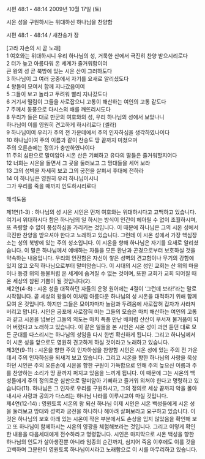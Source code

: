 시편 48:1 - 48:14 
2009년 10월 17일 (토)

시온 성을 구원하시는 위대하신 하나님을 찬양함



시편 48:1 - 48:14 / 새찬송가  장


[고라 자손의 시 곧 노래]  
1 여호와는 위대하시니 우리 하나님의 성, 거룩한 산에서 극진히 찬양 받으시리로다   
2 터가 높고 아름다워 온 세계가 즐거워함이여  
큰 왕의 성 곧 북방에 있는 시온 산이 그러하도다   
3 하나님이 그 여러 궁중에서 자기를 요새로 알리셨도다    
4 왕들이 모여서 함께 지나갔음이여   
5 그들이 보고 놀라고 두려워 빨리 지나갔도다   
6 거기서 떨림이 그들을 사로잡으니 고통이 해산하는 여인의 고통 같도다   
7 주께서 동풍으로 다시스의 배를 깨뜨리시도다   
8 우리가 들은 대로 만군의 여호와의 성, 우리 하나님의 성에서 보았나니  
하나님이 이를 영원히 견고하게 하시리로다 (셀라)    
9 하나님이여 우리가 주의 전 가운데에서 주의 인자하심을 생각하였나이다   
10 하나님이여 주의 이름과 같이 찬송도 땅 끝까지 미쳤으며  
주의 오른손에는 정의가 충만하였나이다   
11 주의 심판으로 말미암아 시온 산은 기뻐하고 유다의 딸들은 즐거워할지어다    
12 너희는 시온을 돌면서 그 곳을 둘러보고 그 망대들을 세어 보라   
13 그의 성벽을 자세히 보고 그의 궁전을 살펴서 후대에 전하라   
14 이 하나님은 영원히 우리 하나님이시니  
그가 우리를 죽을 때까지 인도하시리로다

해석도움





제1연(1-3) : 하나님의 성 시온 시인은 먼저 여호와는 위대하시다고 고백하고 있습니다. 여기서 위대하시다 함은 하나님의 일 하시는 방식이 인간이 헤아릴 수 없이 초월하시며, 또 측량할 수 없이 풍성하심을 가리키는 것입니다. 이 때문에 하나님은 그의 시온 성에서 극진한 찬양을 받으셔야 한다고 노래하고 있습니다. 그런데 이 시온 성에서 가장 핵심장소는 성의 북방에 있는 주의 성소입니다. 이 시온을 향해 하나님은 자기를 요새로 알리셨습니다. 이 말은 하나님께서 예배하는 자들을 모든 환난과 곤경으로부터 보호하실 것을 약속하는 내용입니다. 우리의 안전함은 자신이 쌓은 성벽의 견고함이나 무기의 강함에 있지 않고 오직 하나님으로부터 말미암습니다. 이 시대의 시온 성인 교회는 산 위의 마을이나 등경 위의 등불처럼 온 세계에 숨겨질 수 없는 것이며, 또한 교회가 교회 되어질 때 온 세상의 참된 기쁨이 될 것입니다(2).     
제2연(4-8) : 시온 성을 대적하던 자들의 운명 원어에는 4절이 ‘그런데 보라!’라는 말로 시작됩니다. 곧 세상의 왕들이 이처럼 아름다운 하나님의 성 시온을 대적하기 위해 함께 모여 온 것입니다. 하지만 그들은 모이자마자 놀람과 두려움에 사로잡혀 갑자가 사라져 버리고 맙니다. 시인은 공포에 사로잡혀 떠는 그들의 모습은 마치 해산하는 여인의 고통과 같고 시온을 넘보던 그들의 의도는 마치 폭풍 만난 배처럼 산산이 부서져 물거품이 되어 버렸다고 노래하고 있습니다. 이 같은 일들을 본 시인은 시온 성이 과연 듣던 대로 모든 군대를 다스리시는 하나님의 성임을 다시 한번 확신하게 됩니다. 그리고 하나님께서 이 시온 성을 앞으로도 영원히 견고하게 하실 것이라고 노래하고 있습니다.      
제3연(9-11) : 시온을 향한 주의 인자하심을 찬양함 시인은 시온 성에 있는 주의 전 가운데서 주의 인자하심을 되새겨 보고 있습니다. 그리고 시온을 향한 하나님의 사랑을 묵상하던 시인은 주의 오른손에 시온을 향한 구원이 가득함으로 인해 주의 높으신 이름과 주를 찬양하는 소리가 땅 끝까지 퍼지고 있음을 느끼게 됩니다. 이 때문에 그는 시온의 백성들에게 주의 정의로운 심판으로 말미암아 기뻐하고 즐거워 외쳐야 한다고 명령하고 있습니다(11). 하나님은 그 인자로 우리를 구원하시고, 그의 정의로 세상 끝까지 악을 몰아내시사 사랑과 공의가 다스리는 하나님 나라를 이루시고야 마실 것입니다.     
제4연(12-14) : 영원토록 시온의 왕 되신 하나님  이제 시인은 시온 백성들에게 시온 성을 둘러보고 망대와 성벽과 궁전을 하나하나 헤아려 살펴보라고 요구하고 있습니다. 이것은 하나님의 보호 아래 있는 시온이 작은 부분에서도 손상을 입지 않았음을 확인해 보고 또 하나님이 함께하시는 시온의 영광을 체험해보라는 것입니다. 그리고 이렇게 확인한 내용을 다음세대에게 전수하라고 명령합니다. 시인은 마지막으로 시온 백성을 향한 하나님의 인도가 살아생전뿐 아니라 임종의 순간까지, 심지어 죽음 이후에도 이를 것을 고백하며 그분만이 영원토록 하나님이시라고 노래함으로 이 시를 마무리하고 있습니다.